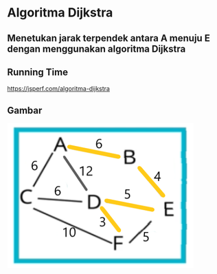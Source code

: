 # Algoritma Dijkstra

## Menetukan jarak terpendek antara A menuju E dengan menggunakan algoritma Dijkstra

## Running Time
https://jsperf.com/algoritma-dijkstra

## Gambar
![dijkstra](djikstra.png)
